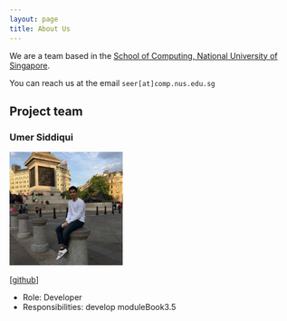 ```yaml
---
layout: page
title: About Us
---
```


We are a team based in the [School of Computing, National University of Singapore](http://www.comp.nus.edu.sg).

You can reach us at the email `seer[at]comp.nus.edu.sg`

## Project team

### Umer Siddiqui

<img src="images/umergta.png" width="200px">

[[github](https://github.com/umergta)]

* Role: Developer
* Responsibilities: develop moduleBook3.5

